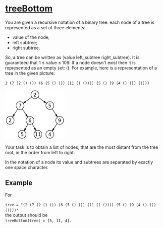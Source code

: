 # [treeBottom](https://app.codesignal.com/arcade/code-arcade/secret-archives/ptyXoxtZfrPSNRe5m)

You are given a recursive notation of a binary tree: each node of a tree is represented as a set of three elements:

- value of the node;
- left subtree;
- right subtree.

So, a tree can be written as (value left_subtree right_subtree). It is guaranteed that 1 ≤ value ≤ 109. If a node doesn't exist then it is represented as an empty set: (). For example, here is a representation of a tree in the given picture:

`2 (7 (2 () ()) (6 (5 () ()) (11 () ()))) (5 () (9 (4 () ()) ())))`

![tree](tree.png)

Your task is to obtain a list of nodes, that are the most distant from the tree root, in the order from left to right.

In the notation of a node its value and subtrees are separated by exactly one space character.

## Example

For

`tree = "(2 (7 (2 () ()) (6 (5 () ()) (11 () ()))) (5 () (9 (4 () ()) ())))"`  
the output should be  
`treeBottom(tree) = [5, 11, 4].`

